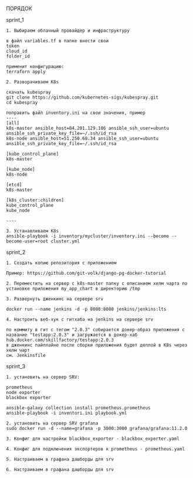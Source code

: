 ПОРЯДОК


sprint_1

	1. Выбираем облачный провайдер и инфраструктуру

	в файл variables.tf в папке внести свои
	token
	cloud_id
	folder_id

	применит конфигурацию:
	terraforn apply

	2. Разворачиваем K8s

	скачать kubespray
	git clone https://github.com/kubernetes-sigs/kubespray.git
	cd kubespray

	поправить файл inventory.ini на свои значения, пример
	----
	[all]
	k8s-master ansible_host=84.201.129.186 ansible_ssh_user=ubuntu ansible_ssh_private_key_file=~/.ssh/id_rsa
	k8s-node ansible_host=51.250.68.34 ansible_ssh_user=ubuntu ansible_ssh_private_key_file=~/.ssh/id_rsa

	[kube_control_plane]
	k8s-master

	[kube_node]
	k8s-node

	[etcd]
	k8s-master

	[k8s_cluster:children]
	kube_control_plane
	kube_node

	----
	
	3. Устанавливаем K8s
	ansible-playbook -i inventory/mycluster/inventory.ini --become --become-user=root cluster.yml



sprint_2

	1. Cоздать копию репозитория с приложением

	Пример: https://github.com/git-volk/django-pg-docker-tutorial

	2. Переместить на сервер с k8s-master папку c описанием хелм чарта по установке приложения my_app_chart в директорию /tmp

	3. Развернуть дженкинс на сервере srv

	docker run --name jenkins -d -p 8080:8080 jenkins/jenkins:lts

	4. Настроить веб-хук с гитхаба на jenkins на сервере srv

	по коммиту в гит с тегом "2.0.3" собирается докер-образ приложения с название "testapp:2.0.3" и загружается в докер-хаб hub.docker.com/skillfactory/testapp:2.0.3
	в дженкинс пайплайне после сборки приложения будет деплой в K8s через хелм чарт
	см. Jenkinsfile



sprint_3

	1. установить на сервер SRV:

	prometheus
	node exporter
	blackbox exporter

	ansible-galaxy collection install prometheus.prometheus
	ansible-playbook -i inventori.ini playbook.yml

	2. установить на сервер SRV grafana
	sudo docker run -d --name=grafana -p 3000:3000 grafana/grafana:11.2.0

	3. Конфиг для настройки blackbox_exporter - blackbox_exporter.yaml
	
	4. Конфиг для подключения экспортеров к prometheus - prometheus.yaml

	5. Настраиваем в графана дашборды для srv
	
	6. Настраиваем в графана дашборды для srv
